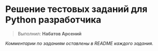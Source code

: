 # Решение тестовых заданий для Python разработчика

> Выполнил: **Набатов Арсений**

*Комментарии по заданиям оставлены в README каждого задания.*
